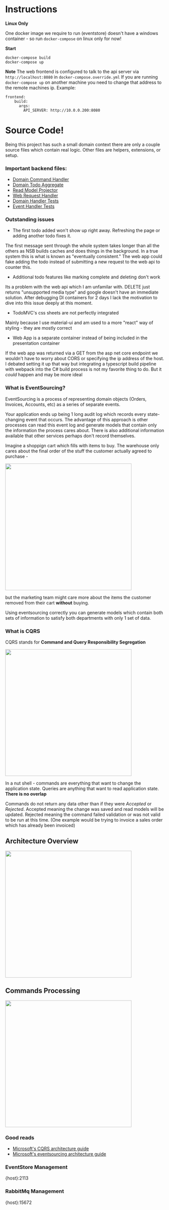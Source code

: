 # Instructions

**Linux Only**

One docker image we require to run (eventstore) doesn't have a windows container - so run `docker-compose` on linux only for now!

**Start**

```
docker-compose build
docker-compose up
```

**Note**
The web frontend is configured to talk to the api server via `http://localhost:8080` in `docker-compose.override.yml`
If you are running `docker-compose up` on another machine you need to change that address to the remote machines ip.
Example: 
```
frontend:
    build:
      args:
        API_SERVER: http://10.0.0.200:8080
```

# Source Code!

Being this project has such a small domain context there are only a couple source files which contain real logic.  Other files are helpers, extensions, or setup.  

### Important backend files:

* [Domain Command Handler](src/Domain/Todo/Handler.cs)
* [Domain Todo Aggregate](src/Domain/Todo/Todo.cs)
* [Read Model Projector](src/Application/Todo/Handler.cs)
* [Web Request Handler](src/Presentation/Controllers/TodoController.cs)
* [Domain Handler Tests](src/Test/DomainHandler.cs)
* [Event Handler Tests](src/Test/EventHandler.cs)

### Outstanding issues

* The first todo added won't show up right away.  Refreshing the page or adding another todo fixes it.  

The first message sent through the whole system takes longer than all the others as NSB builds caches and does things in the background.  In a true system this is what is known as "eventually consistent."  The web app could fake adding the todo instead of submitting a new request to the web api to counter this.

* Additional todo features like marking complete and deleting don't work

Its a problem with the web api which I am unfamilar with.  DELETE just returns "unsupported media type" and google doesn't have an immediate solution.  After debugging DI containers for 2 days I lack the motivation to dive into this issue deeply at this moment.

* TodoMVC's css sheets are not perfectly integrated 

Mainly because I use material-ui and am used to a more "react" way of styling - they are mostly correct

* Web App is a separate container instead of being included in the presentation container

If the web app was returned via a GET from the asp net core endpoint we wouldn't have to worry about CORS or specifying the ip address of the host.  I debated setting it up that way but integrating a typescript build pipeline with webpack into the C# build process is not my favorite thing to do.  But it *could* happen and may be more ideal

### What is EventSourcing?

EventSourcing is a process of representing domain objects (Orders, Invoices, Accounts, etc) as a series of separate events.

Your application ends up being 1 long audit log which records every state-changing event that occurs.  The advantage of this approach is other processes can read this event log and generate models that contain only the information the process cares about.  There is also additional information available that other services perhaps don't record themselves.

Imagine a shoppign cart which fills with items to buy.  The warehouse only cares about the final order of the stuff the customer actually agreed to purchase -

<img src="img/eventsourcing.png" height="400px">

but the marketing team might care more about the items the customer removed from their cart **without** buying.  

Using eventsourcing correctly you can generate models which contain both sets of information to satisfy both departments with only 1 set of data.

### What is CQRS

CQRS stands for **Command and Query Responsibility Segregation**

<img src="img/cqrs-logical.svg" height="400px">

In a nut shell - commands are everything that want to change the application state.  Queries are anything that want to read application state.  **There is no overlap**

Commands do not return any data other than if they were *Accepted* or *Rejected*. Accepted meaning the change was saved and read models will be updated.  Rejected meaning the command failed validation or was not valid to be run at this time.  (One example would be trying to invoice a sales order which has already been invoiced)

## Architecture Overview

<img src="img/overview.png" height="400px">

## Commands Processing

<img src="img/commands.png" height="400px">

### Good reads

* [Microsoft's CQRS architecture guide](https://docs.microsoft.com/en-us/azure/architecture/guide/architecture-styles/cqrs)
* [Microsoft's eventsourcing architecture guide](https://docs.microsoft.com/en-us/azure/architecture/patterns/event-sourcing)

### EventStore Management

{host}:2113

### RabbitMq Management

{host}:15672
